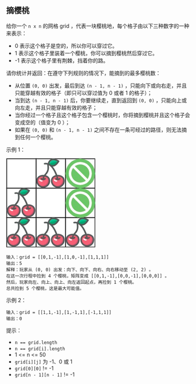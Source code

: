 ## 摘樱桃

给你一个 `n x n` 的网格 grid ，代表一块樱桃地，每个格子由以下三种数字的一种来表示：

* 0 表示这个格子是空的，所以你可以穿过它。
* 1 表示这个格子里装着一个樱桃，你可以摘到樱桃然后穿过它。
* -1 表示这个格子里有荆棘，挡着你的路。

请你统计并返回：在遵守下列规则的情况下，能摘到的最多樱桃数：

* 从位置 `(0, 0)` 出发，最后到达 `(n - 1, n - 1)` ，只能向下或向右走，并且只能穿越有效的格子（即只可以穿过值为 0 或者 1 的格子）；
* 当到达 `(n - 1, n - 1)` 后，你要继续走，直到返回到 `(0, 0)` ，只能向上或向左走，并且只能穿越有效的格子；
* 当你经过一个格子且这个格子包含一个樱桃时，你将摘到樱桃并且这个格子会变成空的（值变为 0 ）；
* 如果在 `(0, 0)` 和 `(n - 1, n - 1)` 之间不存在一条可经过的路径，则无法摘到任何一个樱桃。

示例 1：

![](../images/741.cherry-pickup.png)
```
输入：grid = [[0,1,-1],[1,0,-1],[1,1,1]]
输出：5
解释：玩家从 (0, 0) 出发：向下、向下、向右、向右移动至 (2, 2) 。
在这一次行程中捡到 4 个樱桃，矩阵变成 [[0,1,-1],[0,0,-1],[0,0,0]] 。
然后，玩家向左、向上、向上、向左返回起点，再捡到 1 个樱桃。
总共捡到 5 个樱桃，这是最大可能值。
```

示例 2：

```
输入：grid = [[1,1,-1],[1,-1,1],[-1,1,1]]
输出：0
```

提示：

* `n == grid.length`
* `n == grid[i].length`
* 1 <= n <= 50
* `grid[i][j]` 为 -1、0 或 1
* `grid[0][0]` != -1
* `grid[n - 1][n - 1]` != -1